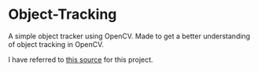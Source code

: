# Object-Tracking
A simple object tracker using OpenCV.
Made to get a better understanding of object tracking in OpenCV.

I have referred to [this source](https://www.pyimagesearch.com/2018/07/30/opencv-object-tracking/) for this project.
